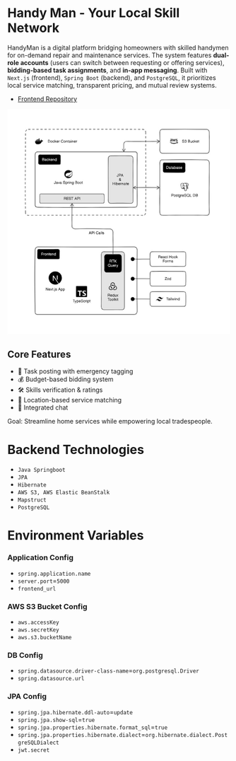 # Handy Man - Your Local Skill Network
HandyMan is a digital platform bridging homeowners with skilled handymen for on-demand repair and maintenance services. The system features **dual-role accounts** (users can switch between requesting or offering services), **bidding-based task assignments**, and **in-app messaging**. Built with `Next.js` (frontend), `Spring Boot` (backend), and `PostgreSQL`, it prioritizes local service matching, transparent pricing, and mutual review systems.

- [Frontend Repository](https://github.com/vishva-kalhara/handy-man-frontend)
  <br />

![diagram.jpg](docs/diagram.jpg)

## Core Features
- 📌 Task posting with emergency tagging
- 💰 Budget-based bidding system
- 🛠️ Skills verification & ratings
- 📍 Location-based service matching
- 💬 Integrated chat

Goal: Streamline home services while empowering local tradespeople.

# Backend Technologies
- `Java Springboot`
- `JPA`
- `Hibernate`
- `AWS S3, AWS Elastic BeanStalk`
- `Mapstruct`
- `PostgreSQL`

# Environment Variables

### Application Config
- `spring.application.name`
- `server.port`=`5000`
- `frontend_url`

### AWS S3 Bucket Config
- `aws.accessKey`
- `aws.secretKey`
- `aws.s3.bucketName`

### DB Config
- `spring.datasource.driver-class-name`=`org.postgresql.Driver`
- `spring.datasource.url`

### JPA Config
- `spring.jpa.hibernate.ddl-auto`=`update`
- `spring.jpa.show-sql`=`true`
- `spring.jpa.properties.hibernate.format_sql`=`true`
- `spring.jpa.properties.hibernate.dialect`=`org.hibernate.dialect.PostgreSQLDialect`
- `jwt.secret`